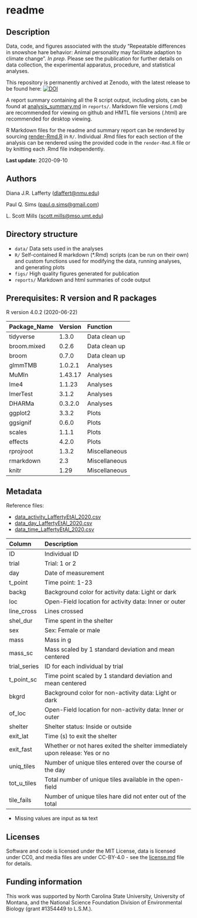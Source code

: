 readme
================

## Description

Data, code, and figures associated with the study “Repeatable
differences in snowshoe hare behavior: Animal personality may facilitate
adaption to climate change”. *In prep*. Please see the publication for
further details on data collection, the experimental apparatus,
procedure, and statistical analyses.

This repository is permanently archived at Zenodo, with the latest
release to be found here:
[![DOI](https://zenodo.org/badge/288626986.svg)](https://zenodo.org/badge/latestdoi/288626986)

A report summary containing all the R script output, including plots,
can be found at
[analysis\_summary.md](https://github.com/paulqsims/snowshoe-hare_personality/blob/master/reports/analysis_summary.md)
in `reports/`. Markdown file versions (.md) are recommended for viewing
on github and HMTL file versions (.html) are recommended for desktop
viewing.

R Markdown files for the readme and summary report can be rendered by
sourcing
[render-Rmd.R](https://github.com/paulqsims/snowshoe-hare_personality/blob/master/R/render-Rmd.R)
in `R/`. Individual .Rmd files for each section of the analysis can be
rendered using the provided code in the `render-Rmd.R` file or by
knitting each .Rmd file independently.

**Last update**: 2020-09-10

## Authors

Diana J.R. Lafferty (<dlaffert@nmu.edu>)

Paul Q. Sims (<paul.q.sims@gmail.com>)

L. Scott Mills (<scott.mills@mso.umt.edu>)

## Directory structure

  - `data/` Data sets used in the analyses
  - `R/` Self-contained R markdown (\*.Rmd) scripts (can be run on their
    own) and custom functions used for modifying the data, running
    analyses, and generating plots
  - `figs/` High quality figures generated for publication
  - `reports/` Markdown and html summaries of code output

## Prerequisites: R version and R packages

R version 4.0.2 (2020-06-22)

| Package\_Name | Version | Function      |
| :------------ | :------ | :------------ |
| tidyverse     | 1.3.0   | Data clean up |
| broom.mixed   | 0.2.6   | Data clean up |
| broom         | 0.7.0   | Data clean up |
| glmmTMB       | 1.0.2.1 | Analyses      |
| MuMIn         | 1.43.17 | Analyses      |
| lme4          | 1.1.23  | Analyses      |
| lmerTest      | 3.1.2   | Analyses      |
| DHARMa        | 0.3.2.0 | Analyses      |
| ggplot2       | 3.3.2   | Plots         |
| ggsignif      | 0.6.0   | Plots         |
| scales        | 1.1.1   | Plots         |
| effects       | 4.2.0   | Plots         |
| rprojroot     | 1.3.2   | Miscellaneous |
| rmarkdown     | 2.3     | Miscellaneous |
| knitr         | 1.29    | Miscellaneous |

## Metadata

Reference files:

  - [data\_activity\_LaffertyEtAl\_2020.csv](https://github.com/paulqsims/snowshoe-hare_personality/blob/master/data/data_activity_LaffertyEtAl_2020.csv)
  - [data\_day\_LaffertyEtAl\_2020.csv](https://github.com/paulqsims/snowshoe-hare_personality/blob/master/data/data_day_LaffertyEtAl_2020.csv)
  - [data\_time\_LaffertyEtAl\_2020.csv](https://github.com/paulqsims/snowshoe-hare_personality/blob/master/data/data_time_LaffertyEtAl_2020.csv)

| Column        | Description                                                                 |
| :------------ | :-------------------------------------------------------------------------- |
| ID            | Individual ID                                                               |
| trial         | Trial: 1 or 2                                                               |
| day           | Date of measurement                                                         |
| t\_point      | Time point: 1-23                                                            |
| backg         | Background color for activity data: Light or dark                           |
| loc           | Open-Field location for activity data: Inner or outer                       |
| line\_cross   | Lines crossed                                                               |
| shel\_dur     | Time spent in the shelter                                                   |
| sex           | Sex: Female or male                                                         |
| mass          | Mass in g                                                                   |
| mass\_sc      | Mass scaled by 1 standard deviation and mean centered                       |
| trial\_series | ID for each individual by trial                                             |
| t\_point\_sc  | Time point scaled by 1 standard deviation and mean centered                 |
| bkgrd         | Background color for non-activity data: Light or dark                       |
| of\_loc       | Open-Field location for non-activity data: Inner or outer                   |
| shelter       | Shelter status: Inside or outside                                           |
| exit\_lat     | Time (s) to exit the shelter                                                |
| exit\_fast    | Whether or not hares exited the shelter immediately upon release: Yes or no |
| uniq\_tiles   | Number of unique tiles entered over the course of the day                   |
| tot\_u\_tiles | Total number of unique tiles available in the open-field                    |
| tile\_fails   | Number of unique tiles hare did not enter out of the total                  |

  - Missing values are input as `NA` text

## Licenses

Software and code is licensed under the MIT License, data is licensed
under CC0, and media files are under CC-BY-4.0 - see the
[license.md](https://github.com/paulqsims/snowshoe-hare_personality/blob/master/license.md)
file for details.

## Funding information

This work was supported by North Carolina State University, University
of Montana, and the National Science Foundation Division of
Environmental Biology (grant \#1354449 to L.S.M.).
